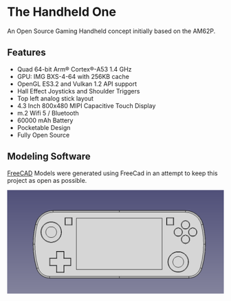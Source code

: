 # The Handheld One
An Open Source Gaming Handheld concept initially based on the AM62P.

## Features
- Quad 64-bit Arm® Cortex®-A53 1.4 GHz
- GPU: IMG BXS-4-64 with 256KB cache
- OpenGL ES3.2 and Vulkan 1.2 API support
- Hall Effect Joysticks and Shoulder Triggers
- Top left analog stick layout
- 4.3 Inch 800x480 MIPI Capacitive Touch Display
- m.2 Wifi 5 / Bluetooth
- 60000 mAh Battery
- Pocketable Design
- Fully Open Source

## Modeling Software
[FreeCAD](https://www.freecad.org/)
Models were generated using FreeCad in an attempt to keep this project as open as possible.

![v24.00.02](./Documentation/v24.00.02.png)
